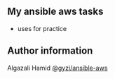 ## My ansible aws tasks

- uses for practice 

Author information
------
Algazali Hamid [@gyzi/ansible-aws](https://github.com/gyzi/ansible-aws.git)